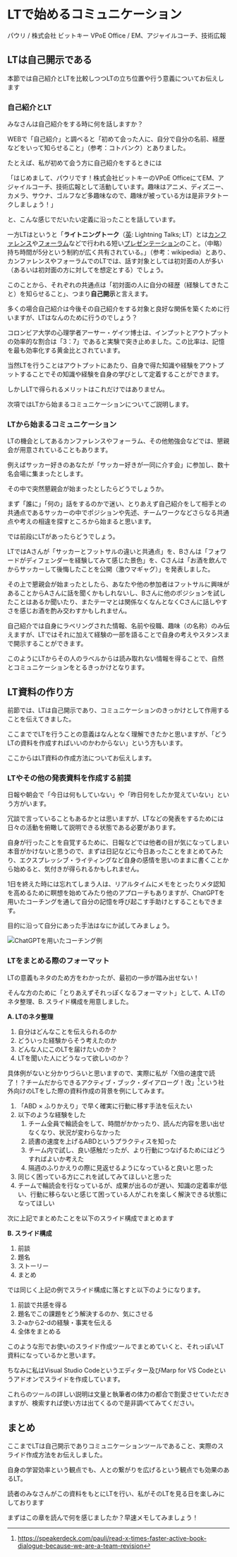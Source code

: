 # LTで始めるコミュニケーション

<div class="flushright">パウリ / 株式会社 ビットキー VPoE Office /  EM、アジャイルコーチ、技術広報</div>

## LTは自己開示である

本節では自己紹介とLTを比較しつつLTの立ち位置や行う意義についてお伝えします

### 自己紹介とLT

みなさんは自己紹介をする時に何を話しますか？

WEBで「自己紹介」と調べると「初めて会った人に、自分で自分の名前、経歴などをいって知らせること」（参考：コトバンク）とありました。

たとえば、私が初めて会う方に自己紹介をするときには

「はじめまして、パウリです！株式会社ビットキーのVPoE OfficeにてEM、アジャイルコーチ、技術広報として活動しています。趣味はアニメ、ディズニー、カメラ、サウナ、ゴルフなど多趣味なので、趣味が被っている方は是非ヲタトークしましょう！」

と、こんな感じでだいたい定義に沿ったことを話しています。

一方LTはというと「**ライトニングトーク**（[英](https://ja.wikipedia.org/wiki/%E8%8B%B1%E8%AA%9E): Lightning Talks; LT）とは[カンファレンス](https://ja.wikipedia.org/wiki/%E3%82%AB%E3%83%B3%E3%83%95%E3%82%A1%E3%83%AC%E3%83%B3%E3%82%B9)や[フォーラム](https://ja.wikipedia.org/wiki/%E3%83%95%E3%82%A9%E3%83%BC%E3%83%A9%E3%83%A0)などで行われる短い[プレゼンテーション](https://ja.wikipedia.org/wiki/%E3%83%97%E3%83%AC%E3%82%BC%E3%83%B3%E3%83%86%E3%83%BC%E3%82%B7%E3%83%A7%E3%83%B3)のこと。（中略）持ち時間が5分という制約が広く共有されている。」（参考：wikipedia）とあり、カンファレンスやフォーラムでのLTでは、話す対象としては初対面の人が多い（あるいは初対面の方に対してを想定とする）でしょう。

このことから、それぞれの共通点は「初対面の人に自分の経歴（経験してきたこと）を知らせること」、つまり**自己開示**と言えます。

多くの場合自己紹介は今後その自己紹介をする対象と良好な関係を築くために行いますが、LTはなんのために行うのでしょう？

コロンビア大学の心理学者アーサー・ゲイツ博士は、インプットとアウトプットの効率的な割合は「3：7」であると実験で突き止めました。この比率は、記憶を最も効率化する黄金比とされています。

当然LTを行うことはアウトプットにあたり、自身で得た知識や経験をアウトプットすることでその知識や経験を自身の学びとして定着することができます。

しかしLTで得られるメリットはこれだけではありません。

次項ではLTから始まるコミュニケーションについてご説明します。

### LTから始まるコミュニケーション

LTの機会としてあるカンファレンスやフォーラム、その他勉強会などでは、懇親会が用意されていることもあります。

例えばサッカー好きのあなたが「サッカー好きが一同に介す会」に参加し、数十名会場に集まったとします。

その中で突然懇親会が始まったとしたらどうでしょうか。

まず「誰に」「何の」話をするのかで迷い、とりあえず自己紹介をして相手との共通点であるサッカーの中でポジションや先述、チームワークなどさらなる共通点や考えの相違を探すところから始まると思います。

では前段にLTがあったらどうでしょう。

LTではAさんが「サッカーとフットサルの違いと共通点」を、Bさんは「フォワードがディフェンダーを経験してみて感じた景色」を、Cさんは「お酒を飲んでからサッカーして後悔したことを公開（激ウマギャグ）」を発表しました。

その上で懇親会が始まったとしたら、あなたや他の参加者はフットサルに興味があることからAさんに話を聞くかもしれないし、Bさんに他のポジションを試したことはあるか聞いたり、またテーマとは関係なくなんとなくCさんに話しやすさを感じお酒を酌み交わすかもしれません。

自己紹介では自身にラベリングされた情報、名前や役職、趣味（の名称）のみ伝えますが、LTではそれに加えて経験の一部を語ることで自身の考えやスタンスまで開示することができます。

このようにLTからその人のラベルからは読み取れない情報を得ることで、自然とコミュニケーションをとるきっかけとなります。

## LT資料の作り方

前節では、LTは自己開示であり、コミュニケーションのきっかけとして作用することを伝えてきました。

ここまででLTを行うことの意義はなんとなく理解できたかと思いますが、「どうLTの資料を作成すればいいのかわからない」という方もいます。

ここからはLT資料の作成方法についてお伝えします。

### LTやその他の発表資料を作成する前提

日報や朝会で「今日は何もしていない」や「昨日何をしたか覚えていない」という方がいます。

冗談で言っていることもあるかとは思いますが、LTなどの発表をするためには日々の活動を俯瞰して説明できる状態である必要があります。

自身が行ったことを自覚するために、日報などでは他者の目が気になってしまい本音がかけないと思うので、まずは日記などに今日あったことをまとめてみたり、エクスプレッシブ・ライティングなど自身の感情を思いのままに書くことから始めると、気付きが得られるかもしれません。

1日を終えた時には忘れてしまう人は、リアルタイムにメモをとったりメタ認知を高めるために瞑想を始めてみたり他のアプローチもありますが、ChatGPTを用いたコーチングを通して自分の記憶を呼び起こす手助けとすることもできます。

目的に沿って自分にあった手法はなにか試してみましょう。

![ChatGPTを用いたコーチング例](images/chap-pauli_agile/gpt.png)


### LTをまとめる際のフォーマット

LTの意義もネタのため方をわかったが、最初の一歩が踏み出せない！

そんな方のために「とりあえずそれっぽくなるフォーマット」として、A. LTのネタ整理、B. スライド構成を用意しました。

**A. LTのネタ整理**

1. 自分はどんなことを伝えられるのか
2. どういった経験からそう考えたのか
3. どんな人にこのLTを届けたいのか？
4. LTを聞いた人にどうなって欲しいのか？

具体例がないと分かりづらいと思いますので、実際に私が「X倍の速度で読了！？チームだからできるアクティブ・ブック・ダイアローグ！改」[^LT]という社外向けのLTをした際の資料作成の背景を例にしてみます。

[^LT]: https://speakerdeck.com/pauli/read-x-times-faster-active-book-dialogue-because-we-are-a-team-revision

1. 「ABD × ふりかえり」で早く確実に行動に移す手法を伝えたい
2. 以下のような経験をした
    1. チーム全員で輪読会をして、時間がかかったり、読んだ内容を思い出せなくなり、状況が変わらなかった
    2. 読書の速度を上げるABDというプラクティスを知った
    3. チーム内で試し、良い感触だったが、より行動につなげるためにはどうすればよいか考えた
    4. 隔週のふりかえりの際に見返せるようになっていると良いと思った
3. 同じく困っている方にこれを試してみてほしいと思った
4. チームで輪読会を行なっているが、成果が出るのが遅い、知識の定着率が低い、行動に移らないと感じて困っている人がこれを楽しく解決できる状態になってほしい

次に上記でまとめたことを以下のスライド構成でまとめます

**B. スライド構成**

1. 前談
2. 題名
3. ストーリー
4. まとめ

では同じく上記の例でスライド構成に落とすと以下のようになります。

1. 前談で共感を得る
2. 題名でこの課題をどう解決するのか、気にさせる
3. 2-aから2-dの経験・事実を伝える
4. 全体をまとめる

このような形でお使いのスライド作成ツールでまとめていくと、それっぽいLT資料になっているかと思います。

ちなみに私はVisual Studio Codeというエディター及びMarp for VS Codeというアドオンでスライドを作成しています。

これらのツールの詳しい説明は文量と執筆者の体力の都合で割愛させていただきますが、検索すれば使い方は出てくるので是非調べてみてください。

## まとめ

ここまでLTは自己開示でありコミュニケーションツールであること、実際のスライド作成方法をお伝えしました。

自身の学習効率という観点でも、人との繋がりを広げるという観点でも効果のあるLT。

読者のみなさんがこの資料をもとにLTを行い、私がそのLTを見る日を楽しみにしております

まずはこの章を読んで何を感じましたか？早速メモしてみましょう！
